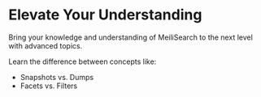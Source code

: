# Elevate Your Understanding

Bring your knowledge and understanding of MeiliSearch to the next level with advanced topics.

Learn the difference between concepts like:

- Snapshots vs. Dumps
- Facets vs. Filters
